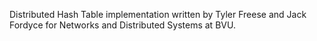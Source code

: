 Distributed Hash Table implementation written by Tyler Freese and Jack Fordyce for Networks and Distributed Systems at BVU. 
